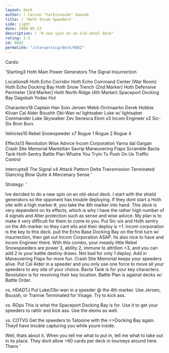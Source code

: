 ```yaml
---
layout: deck
author: ! Carson "tarkinsaide" Swanek
title: ! "Hoth Incom Speeders"
side: Light
date: 2000-05-13
description: ! "A new spin on an old-skool deck"
rating: 3.5
id: 6662
permalink: "/starwarsccg/deck/6662"
---
```

Cards: 

'Starting3
Hoth Main Power Generators
The Signal
Insurrection

Locations8
Hoth Echo Corridor
Hoth Echo Command Center (War Room)
Hoth Echo Docking Bay
Hoth Snow Trench (2nd Marker)
Hoth Defensive Perimeter (3rd Marker)
Hoth North Ridge (4th Marker)
Spaceport Docking Bay
Dagobah Yodas Hut

Characters18
Captain Han Solo
Jeroen Webb
Orrimaarko
Derek Hobbie Klivan
Cal Alder
Boushh
Obi-Wan w/ lightsaber
Luke w/ lightsaber
Commander Luke Skywalker
Zev Senesca
Elom x3
Incom Engineer x2
Sic-Six
Bron Burs

Vehicles10
Rebel Snowspeeder x7
Rogue 1
Rogue 2
Rogue 4

Effects13
Revolution
Wise Advice
Incom Corporation
Yarna dal Gargan
Crash Site Memorial
Mantellian Savrip
Maneuvering Flaps
Scramble
Bacta Tank
Hoth Sentry
Battle Plan
Whatre You Tryin To Push On Us
Traffic Control

Interrupts8
The Signal x4
Attack Pattern Delta
Transmission Terminated
Glancing Blow
Quite A Mercenary
Sense
'

Strategy: '

Ive decided to do a new spin on an old-skool deck.
I start with the shield generators so the opponent has trouble deploying.  If they dont start a Hoth site with a high marker #, you take the 4th marker into hand.  This deck is very dependent on its effects, which is why I have the rather high number of 4 signals and Alter protection such as sense and wise advice.  My plan is to make it very difficult for them to come to you.  Put Sic-six and Hoth sentry on the 4th marker so they cant elis and their deploy is +1.  Incom corporation is the key to this deck.  pull the Echo Base Docking Bay on the first turn w/ insurrection, then get out Incom Corporation ASAP.  Its also nice to have and Incom Engineer there.  With this combo, your measly little Rebel Snowspeeders are power 3, ability 2, immune to attrition <3, and you can add 2 to your battle destiny draws.  Not bad for only 1 deploy.  Add in Maneuvering Flaps for more fun.  Crash Site Memorial keeps your speeders alive.  Put Cal Alder in a speeder and you only use one force to move all your speeders to any site of your choice.  Bacta Tank is for your key characters.  Revolution is for revolving their key location.  Battle Plan is against decks w/ Battle Order.

vs. HDADTJ  Put Luke/Obi-wan in a speeder @ the 4th marker.  Use Jeroen, Boussh, or Trannie Terminated for Visage.  Try to kick ass.

vs. ROps  This is what the Spaceport Docking Bay is for.  Use it to get your speeders to raltiir and kick ass.  Use the eloms as well.

vs. COTVG Get the speeders to Tatooine with the <>Docking Bay again.  Theyll have trouble capturing you while youre inside.

Well, thats about it.  When you tell me what to put in, tell me what to take out in its place.	They dont allow >60 cards per deck in tourneys around here.
Thanx '
